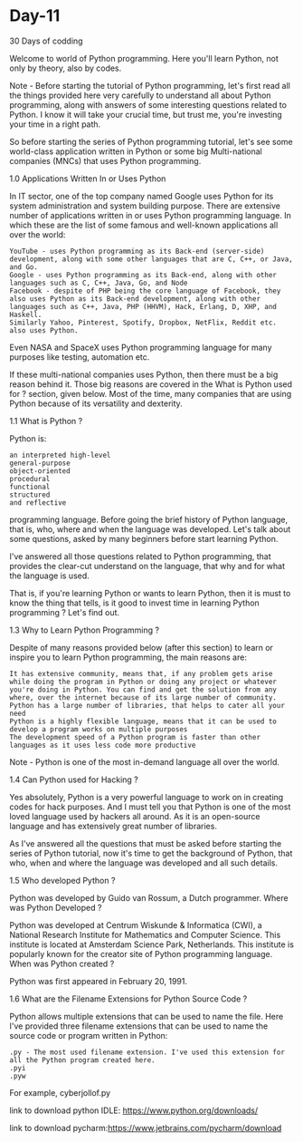 # Day-11
30 Days of codding 




Welcome to world of Python programming. Here you'll learn Python, not only by theory, also by codes.



Note - Before starting the tutorial of Python programming, let's first read all the things provided here very carefully to understand all about Python programming, along with answers of some interesting questions related to Python. I know it will take your crucial time, but trust me, you're investing your time in a right path.

So before starting the series of Python programming tutorial, let's see some world-class application written in Python or some big Multi-national companies (MNCs) that uses Python programming.


1.0 Applications Written In or Uses Python

In IT sector, one of the top company named Google uses Python for its system administration and system building purpose. There are extensive number of applications written in or uses Python programming language. In which these are the list of some famous and well-known applications all over the world:

    YouTube - uses Python programming as its Back-end (server-side) development, along with some other languages that are C, C++, or Java, and Go.
    Google - uses Python programming as its Back-end, along with other languages such as C, C++, Java, Go, and Node
    Facebook - despite of PHP being the core language of Facebook, they also uses Python as its Back-end development, along with other languages such as C++, Java, PHP (HHVM), Hack, Erlang, D, XHP, and Haskell.
    Similarly Yahoo, Pinterest, Spotify, Dropbox, NetFlix, Reddit etc. also uses Python.

Even NASA and SpaceX uses Python programming language for many purposes like testing, automation etc.

If these multi-national companies uses Python, then there must be a big reason behind it. Those big reasons are covered in the What is Python used for ? section, given below. Most of the time, many companies that are using Python because of its versatility and dexterity.


1.1 What is Python ?

Python is:

    an interpreted high-level
    general-purpose
    object-oriented
    procedural
    functional
    structured
    and reflective

programming language. Before going the brief history of Python language, that is, who, where and when the language was developed. Let's talk about some questions, asked by many beginners before start learning Python.

I've answered all those questions related to Python programming, that provides the clear-cut understand on the language, that why and for what the language is used.



That is, if you're learning Python or wants to learn Python, then it is must to know the thing that tells, is it good to invest time in learning Python programming ?
Let's find out.


1.3  Why to Learn Python Programming ?

Despite of many reasons provided below (after this section) to learn or inspire you to learn Python programming, the main reasons are:

    It has extensive community, means that, if any problem gets arise while doing the program in Python or doing any project or whatever you're doing in Python. You can find and get the solution from any where, over the internet because of its large number of community.
    Python has a large number of libraries, that helps to cater all your need
    Python is a highly flexible language, means that it can be used to develop a program works on multiple purposes
    The development speed of a Python program is faster than other languages as it uses less code more productive

Note - Python is one of the most in-demand language all over the world.




1.4  Can Python used for Hacking ?

Yes absolutely, Python is a very powerful language to work on in creating codes for hack purposes. And I must tell you that Python is one of the most loved language used by hackers all around. As it is an open-source language and has extensively great number of libraries.

As I've answered all the questions that must be asked before starting the series of Python tutorial, now it's time to get the background of Python, that who, when and where the language was developed and all such details.



1.5  Who developed Python ?

Python was developed by Guido van Rossum, a Dutch programmer.
Where was Python Developed ?

Python was developed at Centrum Wiskunde & Informatica (CWI), a National Research Institute for Mathematics and Computer Science. This institute is located at Amsterdam Science Park, Netherlands. This institute is popularly known for the creator site of Python programming language.
When was Python created ?

Python was first appeared in February 20, 1991.


1.6  What are the Filename Extensions for Python Source Code ?

Python allows multiple extensions that can be used to name the file. Here I've provided three filename extensions that can be used to name the source code or program written in Python:

    .py - The most used filename extension. I've used this extension for all the Python program created here.
    .pyi
    .pyw

For example, cyberjollof.py 

link to download python IDLE: https://www.python.org/downloads/

link to download pycharm:https://www.jetbrains.com/pycharm/download

